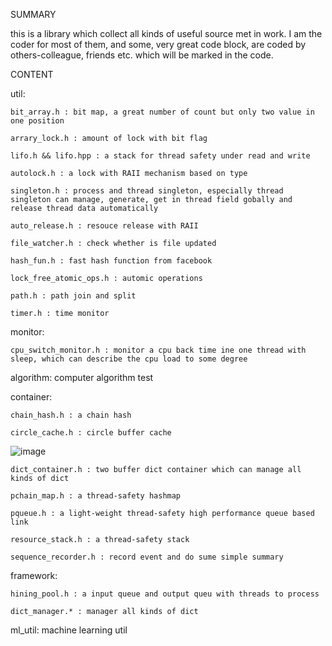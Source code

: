SUMMARY

this is a library which collect all kinds of useful source met in work. I am the coder for most of them, and 
some, very great code block, are coded by others-colleague, friends etc. which will be marked in the code.

CONTENT

util:

	bit_array.h : bit map, a great number of count but only two value in one position
 
	arrary_lock.h : amount of lock with bit flag
 
	lifo.h && lifo.hpp : a stack for thread safety under read and write
 
	autolock.h : a lock with RAII mechanism based on type
 
	singleton.h : process and thread singleton, especially thread singleton can manage, generate, get in thread field gobally and release thread data automatically
 
	auto_release.h : resouce release with RAII
 
	file_watcher.h : check whether is file updated
 
	hash_fun.h : fast hash function from facebook
 
	lock_free_atomic_ops.h : automic operations
 
	path.h : path join and split
 
	timer.h : time monitor
 

monitor:

	cpu_switch_monitor.h : monitor a cpu back time ine one thread with sleep, which can describe the cpu load to some degree
 

algorithm: computer algorithm test

	
container:

	chain_hash.h : a chain hash
 
	circle_cache.h : circle buffer cache
 ![image](https://github.com/chenokay/selib/assets/8099748/1d0c4d7a-f4e5-4802-b53b-e1ae8563efde)

 
	dict_container.h : two buffer dict container which can manage all kinds of dict
 
	pchain_map.h : a thread-safety hashmap
 
	pqueue.h : a light-weight thread-safety high performance queue based link
 
	resource_stack.h : a thread-safety stack
 
	sequence_recorder.h : record event and do sume simple summary
 

framework:

	hining_pool.h : a input queue and output queu with threads to process
 
	dict_manager.* : manager all kinds of dict
 

ml_util: machine learning util


